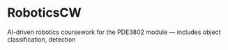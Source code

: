 # RoboticsCW
AI-driven robotics coursework for the PDE3802 module — includes object classification, detection
